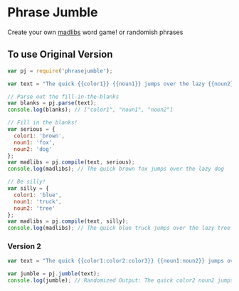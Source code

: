 # Phrase Jumble
Create your own [madlibs](https://en.wikipedia.org/wiki/Mad_Libs) word game! or randomish phrases

## To use Original Version
```js
var pj = require('phrasejumble');

var text = "The quick {{color1}} {{noun1}} jumps over the lazy {{noun2}}";

// Parse out the fill-in-the-blanks
var blanks = pj.parse(text); 
console.log(blanks); // ["color1", "noun1", "noun2"]

// Fill in the blanks!
var serious = {
  color1: 'brown',
  noun1: 'fox',
  noun2: 'dog'
};
var madlibs = pj.compile(text, serious);
console.log(madlibs); // The quick brown fox jumps over the lazy dog

// Be silly!
var silly = {
  color1: 'blue',
  noun1: 'truck',
  noun2: 'tree'
};
var madlibs = pj.compile(text, silly);
console.log(madlibs); // The quick blue truck jumps over the lazy tree

```

### Version 2
```js
var text = "The quick {{color1:color2:color3}} {{noun1:noun2}} jumps over the lazy {{noun3:noun4:noun5}}";

var jumble = pj.jumble(text);
console.log(jumble); // Randomized Output: The quick color2 noun2 jumps over the lazy noun3

```
